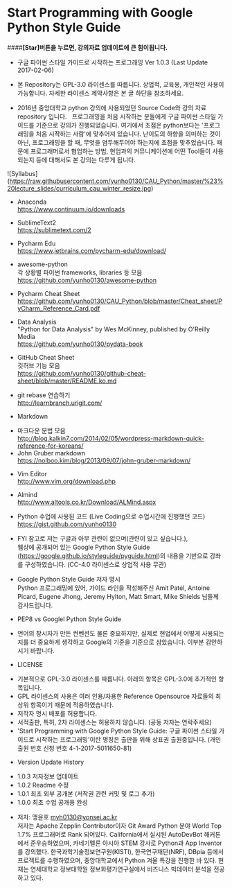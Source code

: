# Start Programming with Google Python Style Guide
####__[Star]버튼을 누르면, 강의자료 업데이트에 큰 힘이됩니다.__

* 구글 파이썬 스타일 가이드로 시작하는 프로그래밍 Ver 1.0.3 (Last Update 2017-02-06)

* 본 Repository는 GPL-3.0 라이센스를 따릅니다. 상업적, 교육용, 개인적인 사용이 가능합니다. 자세한  라이센스 제약사항은 본 글 하단을 참조하세요.  

* 2016년 중앙대학교 python 강의에 사용되었던 Source Code와 강의 자료 repository 입니다.   
프로그래밍을 처음 시작하는 분들에게 구글 파이썬 스타일 가이드를 기준으로 강의가 진행되었습니다. 여기에서 초점은 python보다는 '프로그래밍을 처음 시작하는 사람'에 맞추어져 있습니다. 난이도의 하향을 의미하는 것이 아닌, 프로그래밍을 할 때, 무엇을 염두해두어야 하는지에 초점을 맞추었습니다. 때문에 프로그래머로서 협업하는 방법, 현업과의 커뮤니케이션에 어떤 Tool들이 사용되는지 등에 대해서도 본 강의는 다루게 됩니다.   

![Syllabus] (https://raw.githubusercontent.com/yunho0130/CAU_Python/master/%23%20lecture_slides/curriculum_cau_winter_resize.jpg)  

* Anaconda  
<https://www.continuum.io/downloads>

* SublimeText2  
<https://sublimetext.com/2>  

* Pycharm Edu    
<https://www.jetbrains.com/pycharm-edu/download/>  

* awesome-python  
각 상황별 파이썬 frameworks, libraries 등 모음  
<https://github.com/yunho0130/awesome-python>

* Pycharm Cheat Sheet  
<https://github.com/yunho0130/CAU_Python/blob/master/Cheat_sheet/PyCharm_Reference_Card.pdf>

* Data Analysis   
"Python for Data Analysis" by Wes McKinney, published by O'Reilly Media  
<https://github.com/yunho0130/pydata-book>

* GitHub Cheat Sheet   
깃허브 기능 모음  
<https://github.com/yunho0130/github-cheat-sheet/blob/master/README.ko.md>  

* git rebase 연습하기  
<http://learnbranch.urigit.com/>  

* Markdown  
 - 마크다운 문법 모음   
<http://blog.kalkin7.com/2014/02/05/wordpress-markdown-quick-reference-for-koreans/>   
 - John Gruber markdown  
<https://nolboo.kim/blog/2013/09/07/john-gruber-markdown/>  

* Vim Editor  
<http://www.vim.org/download.php>  

* Almind  
<http://www.altools.co.kr/Download/ALMind.aspx>  

* Python 수업에 사용된 코드 (Live Coding으로 수업시간에 진행했던 코드)  
<https://gist.github.com/yunho0130>  

* FYI
참고로 저는 구글과 아무 관련이 없으며(관련이 있고 싶습니다.),  
웹상에 공개되어 있는 Google Python Style Guide (<https://google.github.io/styleguide/pyguide.html>)의 내용을 기반으로 강좌를 구성하였습니다.  (CC-4.0 라이센스로 상업적 사용 무관) 

* Google Python Style Guide 저자 명시  
Python 프로그래밍에 있어, 가이드 라인을 작성해주신 Amit Patel, Antoine Picard, Eugene Jhong, Jeremy Hylton, Matt Smart, Mike Shields 님들께 감사드립니다.

* PEP8 vs Googlel Python Style Guide   
 - 언어의 창시자가 만든 컨벤션도 물론 중요하지만, 실제로 현업에서 어떻게 사용되는지를 더 중요하게 생각하고 Google의 기준을 기준으로 삼았습니다. 이부분 감안하시기 바랍니다. 

* LICENSE   
 - 기본적으로 GPL-3.0 라이센스를 따릅니다. 아래의 항목은 GPL-3.0에 추가적인 항목입니다.   
 - GPL 라이센스의 사용은 여러 인용/차용한 Reference Opensource 자료들의 최상위 항목이기 때문에 적용하였습니다.  
 - 저작자 명시 배포를 허용합니다.  
 - 서적출판, 특허, 2차 라이센스는 허용하지 않습니다. (공동 저자는 연락주세요)  
 - 'Start Programming with Google Python Style Guide: 구글 파이썬 스타일 가이드로 시작하는 프로그래밍'이란 명칭은 출판을 위해 상표권 출원중입니다. (개인 출원 번호 신청 번호 4-1-2017-5011650-81)

* Version Update History  
 - 1.0.3 저자정보 업데이트 
 - 1.0.2 Readme 수정  
 - 1.0.1 최초 외부 공개본 (저작권 관련 커밋 및 로그 추가)  
 - 1.0.0 최초 수업 공개용 완성   

* 저자: 맹윤호 myh0130@yonsei.ac.kr     
저자는 Apache Zepplin Contributor이자 Git Award Python 분야 World Top 1.7% 프로그래머로 Rank 되어있다. California에서 실시된 AutoDevBot 해커톤에서 준우승하였으며, 카네기멜론 아시아 STEM 강사로 Python과 App Inventor를 강의했다. 한국과학기술정보연구원(KISTI), 한국연구재단(NRF), DBpia 등에서 프로젝트를 수행하였으며, 중앙대학교에서 Python 겨울 특강을 진행한 바 있다. 현재는 연세대학교 정보대학원 정보화평가연구실에서 비즈니스 빅데이터 분석을 전공하고 있다.  
 
